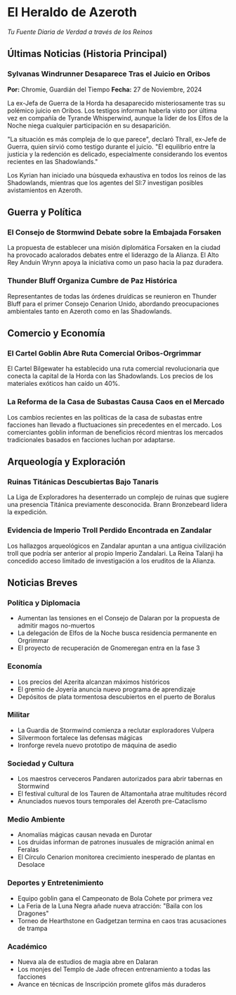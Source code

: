 # El Heraldo de Azeroth
*Tu Fuente Diaria de Verdad a través de los Reinos*

## Últimas Noticias (Historia Principal)
### Sylvanas Windrunner Desaparece Tras el Juicio en Oribos
**Por:** Chromie, Guardián del Tiempo
**Fecha:** 27 de Noviembre, 2024

La ex-Jefa de Guerra de la Horda ha desaparecido misteriosamente tras su polémico juicio en Oribos. Los testigos informan haberla visto por última vez en compañía de Tyrande Whisperwind, aunque la líder de los Elfos de la Noche niega cualquier participación en su desaparición.

"La situación es más compleja de lo que parece", declaró Thrall, ex-Jefe de Guerra, quien sirvió como testigo durante el juicio. "El equilibrio entre la justicia y la redención es delicado, especialmente considerando los eventos recientes en las Shadowlands."

Los Kyrian han iniciado una búsqueda exhaustiva en todos los reinos de las Shadowlands, mientras que los agentes del SI:7 investigan posibles avistamientos en Azeroth.

## Guerra y Política

### El Consejo de Stormwind Debate sobre la Embajada Forsaken
La propuesta de establecer una misión diplomática Forsaken en la ciudad ha provocado acalorados debates entre el liderazgo de la Alianza. El Alto Rey Anduin Wrynn apoya la iniciativa como un paso hacia la paz duradera.

### Thunder Bluff Organiza Cumbre de Paz Histórica
Representantes de todas las órdenes druídicas se reunieron en Thunder Bluff para el primer Consejo Cenarion Unido, abordando preocupaciones ambientales tanto en Azeroth como en las Shadowlands.

## Comercio y Economía

### El Cartel Goblin Abre Ruta Comercial Oribos-Orgrimmar
El Cartel Bilgewater ha establecido una ruta comercial revolucionaria que conecta la capital de la Horda con las Shadowlands. Los precios de los materiales exóticos han caído un 40%.

### La Reforma de la Casa de Subastas Causa Caos en el Mercado
Los cambios recientes en las políticas de la casa de subastas entre facciones han llevado a fluctuaciones sin precedentes en el mercado. Los comerciantes goblin informan de beneficios récord mientras los mercados tradicionales basados en facciones luchan por adaptarse.

## Arqueología y Exploración

### Ruinas Titánicas Descubiertas Bajo Tanaris
La Liga de Exploradores ha desenterrado un complejo de ruinas que sugiere una presencia Titánica previamente desconocida. Brann Bronzebeard lidera la expedición.

### Evidencia de Imperio Troll Perdido Encontrada en Zandalar
Los hallazgos arqueológicos en Zandalar apuntan a una antigua civilización troll que podría ser anterior al propio Imperio Zandalari. La Reina Talanji ha concedido acceso limitado de investigación a los eruditos de la Alianza.

## Noticias Breves

### Política y Diplomacia
- Aumentan las tensiones en el Consejo de Dalaran por la propuesta de admitir magos no-muertos
- La delegación de Elfos de la Noche busca residencia permanente en Orgrimmar
- El proyecto de recuperación de Gnomeregan entra en la fase 3

### Economía
- Los precios del Azerita alcanzan máximos históricos
- El gremio de Joyería anuncia nuevo programa de aprendizaje
- Depósitos de plata tormentosa descubiertos en el puerto de Boralus

### Militar
- La Guardia de Stormwind comienza a reclutar exploradores Vulpera
- Silvermoon fortalece las defensas mágicas
- Ironforge revela nuevo prototipo de máquina de asedio

### Sociedad y Cultura
- Los maestros cerveceros Pandaren autorizados para abrir tabernas en Stormwind
- El festival cultural de los Tauren de Altamontaña atrae multitudes récord
- Anunciados nuevos tours temporales del Azeroth pre-Cataclismo

### Medio Ambiente
- Anomalías mágicas causan nevada en Durotar
- Los druidas informan de patrones inusuales de migración animal en Feralas
- El Círculo Cenarion monitorea crecimiento inesperado de plantas en Desolace

### Deportes y Entretenimiento
- Equipo goblin gana el Campeonato de Bola Cohete por primera vez
- La Feria de la Luna Negra añade nueva atracción: "Baila con los Dragones"
- Torneo de Hearthstone en Gadgetzan termina en caos tras acusaciones de trampa

### Académico
- Nueva ala de estudios de magia abre en Dalaran
- Los monjes del Templo de Jade ofrecen entrenamiento a todas las facciones
- Avance en técnicas de Inscripción promete glifos más duraderos
